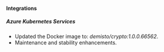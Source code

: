 
#### Integrations

##### Azure Kubernetes Services
- Updated the Docker image to: *demisto/crypto:1.0.0.66562*.
- Maintenance and stability enhancements.